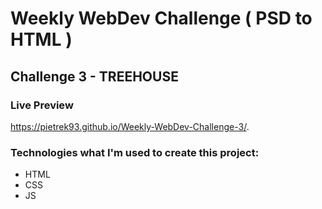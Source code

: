 # Weekly WebDev Challenge ( PSD to HTML )
## Challenge 3 - TREEHOUSE

### Live Preview
https://pietrek93.github.io/Weekly-WebDev-Challenge-3/.


### Technologies what I'm used to create this project:
* HTML
* CSS
* JS

